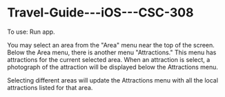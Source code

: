 # Travel-Guide---iOS---CSC-308

To use:
Run app.

You may select an area from the "Area" menu near the top of the screen.
Below the Area menu, there is another menu "Attractions." This menu has attractions for the current selected area. When an attraction is select, a photograph of the attraction will be displayed below the Attractions menu.

Selecting different areas will update the Attractions menu with all the local attractions listed for that area.
